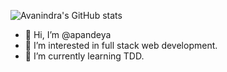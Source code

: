 ![Avanindra's GitHub stats](https://github-readme-stats.vercel.app/api?username=apandeya&count_private=true)
- 👋 Hi, I’m @apandeya
- 👀 I’m interested in full stack web development.
- 🌱 I’m currently learning TDD.

<!---
apandeya/apandeya is a ✨ special ✨ repository because its `README.md` (this file) appears on your GitHub profile.
You can click the Preview link to take a look at your changes.
--->
